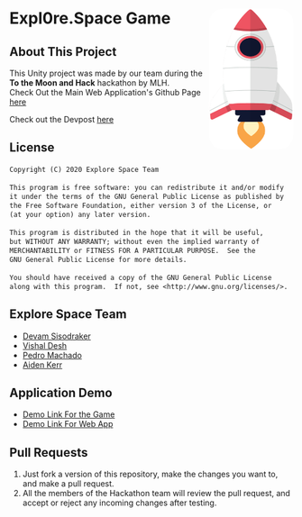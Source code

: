 # Expl0re.Space Game <img align="right" alt="Explore Space" src="./rocket.png" width="150px" height="250px" style="border-radius: 25px;">

## About This Project
This Unity project was made by our team during the __To the Moon and Hack__ hackathon by MLH.  
Check Out the Main Web Application's Github Page [here](https://github.com/TheD3vel0per/ExploreSpaceWeb)  

Check out the Devpost [here](https://devpost.com/software/expl0re-space)  

## License
```
Copyright (C) 2020 Explore Space Team

This program is free software: you can redistribute it and/or modify
it under the terms of the GNU General Public License as published by
the Free Software Foundation, either version 3 of the License, or
(at your option) any later version.

This program is distributed in the hope that it will be useful,
but WITHOUT ANY WARRANTY; without even the implied warranty of
MERCHANTABILITY or FITNESS FOR A PARTICULAR PURPOSE.  See the
GNU General Public License for more details.

You should have received a copy of the GNU General Public License
along with this program.  If not, see <http://www.gnu.org/licenses/>.
```

## Explore Space Team
 - [Devam Sisodraker](https://github.com/TheD3vel0per)
 - [Vishal Desh](https://github.com/VDeshh)
 - [Pedro Machado](https://github.com/machadop1407)
 - [Aiden Kerr](https://github.com/AidenKerr)


## Application Demo
- [Demo Link For the Game](https://explorespace-5d3a9.web.app/)
- [Demo Link For Web App](https://game.expl0re.space/)


## Pull Requests

1. Just fork a version of this repository, make the changes you want to, and make a pull request.  
2. All the members of the Hackathon team will review the pull request, and accept or reject any incoming changes after testing.  
